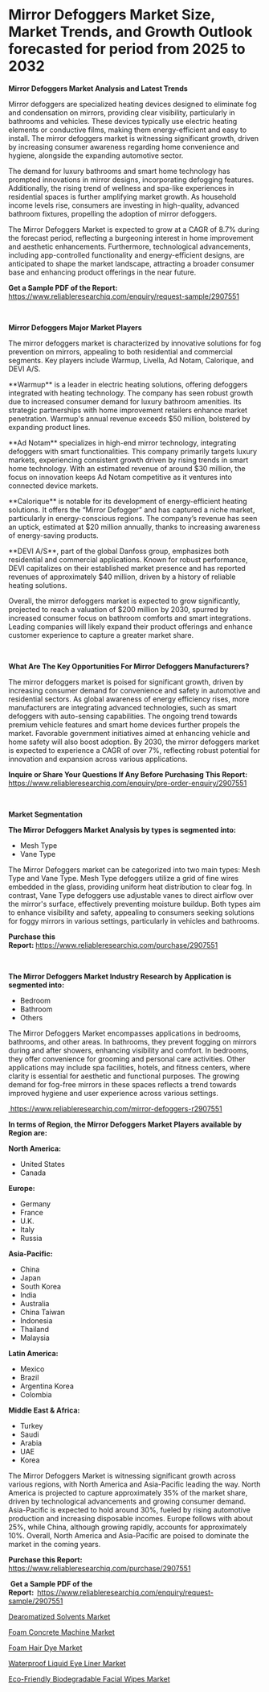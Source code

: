 <p><h1>Mirror Defoggers Market Size, Market Trends, and Growth Outlook forecasted for period from 2025 to 2032</h1></p><p><strong>Mirror Defoggers Market Analysis and Latest Trends</strong></p>
<p><p>Mirror defoggers are specialized heating devices designed to eliminate fog and condensation on mirrors, providing clear visibility, particularly in bathrooms and vehicles. These devices typically use electric heating elements or conductive films, making them energy-efficient and easy to install. The mirror defoggers market is witnessing significant growth, driven by increasing consumer awareness regarding home convenience and hygiene, alongside the expanding automotive sector. </p><p>The demand for luxury bathrooms and smart home technology has prompted innovations in mirror designs, incorporating defogging features. Additionally, the rising trend of wellness and spa-like experiences in residential spaces is further amplifying market growth. As household income levels rise, consumers are investing in high-quality, advanced bathroom fixtures, propelling the adoption of mirror defoggers.</p><p>The Mirror Defoggers Market is expected to grow at a CAGR of 8.7% during the forecast period, reflecting a burgeoning interest in home improvement and aesthetic enhancements. Furthermore, technological advancements, including app-controlled functionality and energy-efficient designs, are anticipated to shape the market landscape, attracting a broader consumer base and enhancing product offerings in the near future.</p></p>
<p><strong>Get a Sample PDF of the Report:&nbsp;</strong> <a href="https://www.reliableresearchiq.com/enquiry/request-sample/2907551?utm_campaign=103&utm_medium=2&utm_source=Github&utm_content=ia&utm_term=12032025&utm_id=mirror-defoggers">https://www.reliableresearchiq.com/enquiry/request-sample/2907551</a></p>
<p>&nbsp;</p>
<p><strong>Mirror Defoggers Major Market Players</strong></p>
<p><p>The mirror defoggers market is characterized by innovative solutions for fog prevention on mirrors, appealing to both residential and commercial segments. Key players include Warmup, Livella, Ad Notam, Calorique, and DEVI A/S.</p><p>**Warmup** is a leader in electric heating solutions, offering defoggers integrated with heating technology. The company has seen robust growth due to increased consumer demand for luxury bathroom amenities. Its strategic partnerships with home improvement retailers enhance market penetration. Warmup's annual revenue exceeds $50 million, bolstered by expanding product lines.</p><p>**Ad Notam** specializes in high-end mirror technology, integrating defoggers with smart functionalities. This company primarily targets luxury markets, experiencing consistent growth driven by rising trends in smart home technology. With an estimated revenue of around $30 million, the focus on innovation keeps Ad Notam competitive as it ventures into connected device markets.</p><p>**Calorique** is notable for its development of energy-efficient heating solutions. It offers the “Mirror Defogger” and has captured a niche market, particularly in energy-conscious regions. The company’s revenue has seen an uptick, estimated at $20 million annually, thanks to increasing awareness of energy-saving products.</p><p>**DEVI A/S**, part of the global Danfoss group, emphasizes both residential and commercial applications. Known for robust performance, DEVI capitalizes on their established market presence and has reported revenues of approximately $40 million, driven by a history of reliable heating solutions.</p><p>Overall, the mirror defoggers market is expected to grow significantly, projected to reach a valuation of $200 million by 2030, spurred by increased consumer focus on bathroom comforts and smart integrations. Leading companies will likely expand their product offerings and enhance customer experience to capture a greater market share.</p></p>
<p>&nbsp;</p>
<p><strong>What Are The Key Opportunities For Mirror Defoggers Manufacturers?</strong></p>
<p><p>The mirror defoggers market is poised for significant growth, driven by increasing consumer demand for convenience and safety in automotive and residential sectors. As global awareness of energy efficiency rises, more manufacturers are integrating advanced technologies, such as smart defoggers with auto-sensing capabilities. The ongoing trend towards premium vehicle features and smart home devices further propels the market. Favorable government initiatives aimed at enhancing vehicle and home safety will also boost adoption. By 2030, the mirror defoggers market is expected to experience a CAGR of over 7%, reflecting robust potential for innovation and expansion across various applications.</p></p>
<p><strong>Inquire or Share Your Questions If Any Before Purchasing This Report:</strong> <a href="https://www.reliableresearchiq.com/enquiry/pre-order-enquiry/2907551?utm_campaign=103&utm_medium=2&utm_source=Github&utm_content=ia&utm_term=12032025&utm_id=mirror-defoggers">https://www.reliableresearchiq.com/enquiry/pre-order-enquiry/2907551</a></p>
<p>&nbsp;</p>
<p><strong>Market Segmentation</strong></p>
<p><strong>The Mirror Defoggers Market Analysis by types is segmented into:</strong></p>
<p><ul><li>Mesh Type</li><li>Vane Type</li></ul></p>
<p><p>The Mirror Defoggers market can be categorized into two main types: Mesh Type and Vane Type. Mesh Type defoggers utilize a grid of fine wires embedded in the glass, providing uniform heat distribution to clear fog. In contrast, Vane Type defoggers use adjustable vanes to direct airflow over the mirror's surface, effectively preventing moisture buildup. Both types aim to enhance visibility and safety, appealing to consumers seeking solutions for foggy mirrors in various settings, particularly in vehicles and bathrooms.</p></p>
<p><strong>Purchase this Report:&nbsp;</strong><a href="https://www.reliableresearchiq.com/purchase/2907551?utm_campaign=103&utm_medium=2&utm_source=Github&utm_content=ia&utm_term=12032025&utm_id=mirror-defoggers">https://www.reliableresearchiq.com/purchase/2907551</a></p>
<p>&nbsp;</p>
<p><strong>The Mirror Defoggers Market Industry Research by Application is segmented into:</strong></p>
<p><ul><li>Bedroom</li><li>Bathroom</li><li>Others</li></ul></p>
<p><p>The Mirror Defoggers Market encompasses applications in bedrooms, bathrooms, and other areas. In bathrooms, they prevent fogging on mirrors during and after showers, enhancing visibility and comfort. In bedrooms, they offer convenience for grooming and personal care activities. Other applications may include spa facilities, hotels, and fitness centers, where clarity is essential for aesthetic and functional purposes. The growing demand for fog-free mirrors in these spaces reflects a trend towards improved hygiene and user experience across various settings.</p></p>
<p><a href="https://www.reliableresearchiq.com/mirror-defoggers-r2907551?utm_campaign=103&utm_medium=2&utm_source=Github&utm_content=ia&utm_term=12032025&utm_id=mirror-defoggers">&nbsp;https://www.reliableresearchiq.com/mirror-defoggers-r2907551</a></p>
<p><strong>In terms of Region, the Mirror Defoggers Market Players available by Region are:</strong></p>
<p>
    <p> <strong> North America: </strong>
        <ul>
            <li>United States</li>
            <li>Canada</li>
        </ul>
        </p> 
    <p> <strong> Europe: </strong>
        <ul>
            <li>Germany</li>
            <li>France</li>
            <li>U.K.</li>
            <li>Italy</li>
            <li>Russia</li>
        </ul>
        </p> 
    <p> <strong> Asia-Pacific: </strong>
        <ul>
            <li>China</li>
            <li>Japan</li>
            <li>South Korea</li>
            <li>India</li>
            <li>Australia</li>
            <li>China Taiwan</li>
            <li>Indonesia</li>
            <li>Thailand</li>
            <li>Malaysia</li>
        </ul>
        </p> 
    <p> <strong> Latin America: </strong>
        <ul>
            <li>Mexico</li>
            <li>Brazil</li>
            <li>Argentina Korea</li>
            <li>Colombia</li>
        </ul>
        </p> 
    <p> <strong> Middle East & Africa: </strong>
        <ul>
            <li>Turkey</li>
            <li>Saudi</li>
            <li>Arabia</li>
            <li>UAE</li>
            <li>Korea</li>
        </ul>
    </p>
    </p>
<p><p>The Mirror Defoggers Market is witnessing significant growth across various regions, with North America and Asia-Pacific leading the way. North America is projected to capture approximately 35% of the market share, driven by technological advancements and growing consumer demand. Asia-Pacific is expected to hold around 30%, fueled by rising automotive production and increasing disposable incomes. Europe follows with about 25%, while China, although growing rapidly, accounts for approximately 10%. Overall, North America and Asia-Pacific are poised to dominate the market in the coming years.</p></p>
<p><strong>Purchase this Report: </strong><a href="https://www.reliableresearchiq.com/purchase/2907551?utm_campaign=103&utm_medium=2&utm_source=Github&utm_content=ia&utm_term=12032025&utm_id=mirror-defoggers">https://www.reliableresearchiq.com/purchase/2907551</a></p>
<p>&nbsp;<strong>Get a Sample PDF of the Report:&nbsp;&nbsp;</strong><a href="https://www.reliableresearchiq.com/enquiry/request-sample/2907551?utm_campaign=103&utm_medium=2&utm_source=Github&utm_content=ia&utm_term=12032025&utm_id=mirror-defoggers">https://www.reliableresearchiq.com/enquiry/request-sample/2907551</a></p>
<p><strong></strong></p>
<p><p><a href="https://github.com/groszsaoudrd/Market-Research-Report-List-1/blob/main/dearomatized-solvents-market.md?utm_campaign=103&utm_medium=2&utm_source=Github&utm_content=ia&utm_term=12032025&utm_id=mirror-defoggers">Dearomatized Solvents Market</a></p><p><a href="https://github.com/lenjakam/Market-Research-Report-List-1/blob/main/foam-concrete-machine-market.md?utm_campaign=103&utm_medium=2&utm_source=Github&utm_content=ia&utm_term=12032025&utm_id=mirror-defoggers">Foam Concrete Machine Market</a></p><p><a href="https://github.com/quiraytaibat/Market-Research-Report-List-1/blob/main/foam-hair-dye-market.md?utm_campaign=103&utm_medium=2&utm_source=Github&utm_content=ia&utm_term=12032025&utm_id=mirror-defoggers">Foam Hair Dye Market</a></p><p><a href="https://github.com/cachuhashieb/Market-Research-Report-List-1/blob/main/waterproof-liquid-eye-liner-market.md?utm_campaign=103&utm_medium=2&utm_source=Github&utm_content=ia&utm_term=12032025&utm_id=mirror-defoggers">Waterproof Liquid Eye Liner Market</a></p><p><a href="https://github.com/denuetkachci/Market-Research-Report-List-1/blob/main/eco-friendly-biodegradable-facial-wipes-market.md?utm_campaign=103&utm_medium=2&utm_source=Github&utm_content=ia&utm_term=12032025&utm_id=mirror-defoggers">Eco-Friendly Biodegradable Facial Wipes Market</a></p></p>
